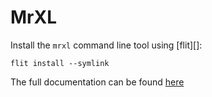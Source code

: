 MrXL
====

Install the `mrxl` command line tool using [flit][]:

    flit install --symlink

The full documentation can be found [here](https://capra.cs.cornell.edu/calyx/frontends/mrxl.html)
